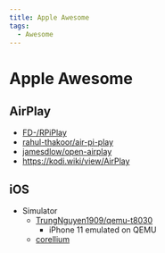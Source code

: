 ```yaml
---
title: Apple Awesome
tags:
  - Awesome
---
```


# Apple Awesome

## AirPlay

- [FD-/RPiPlay](https://github.com/FD-/RPiPlay)
- [rahul-thakoor/air-pi-play](https://github.com/rahul-thakoor/air-pi-play)
- [jamesdlow/open-airplay](https://github.com/jamesdlow/open-airplay)
- https://kodi.wiki/view/AirPlay

## iOS

- Simulator
  - [TrungNguyen1909/qemu-t8030](https://github.com/TrungNguyen1909/qemu-t8030)
    - iPhone 11 emulated on QEMU
  - [corellium](https://www.corellium.com/)
